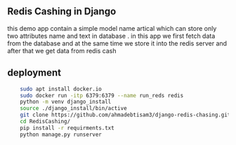 ## Redis Cashing in Django
this demo app contain a simple model name 
artical which can store only two attributes 
name and text in database . in this app we 
first fetch data from the database and at the 
same time we store it into the redis server 
and after that we get data from redis cash


## deployment
```bash
    sudo apt install docker.io
    sudo docker run -itp 6379:6379 --name run_reds redis 
    python -m venv django_install
    source ./django_install/bin/active
    git clone https://github.com/ahmadebtisam3/django-redis-chasing.git
    cd RedisCashing/
    pip install -r requirments.txt
    python manage.py runserver
```